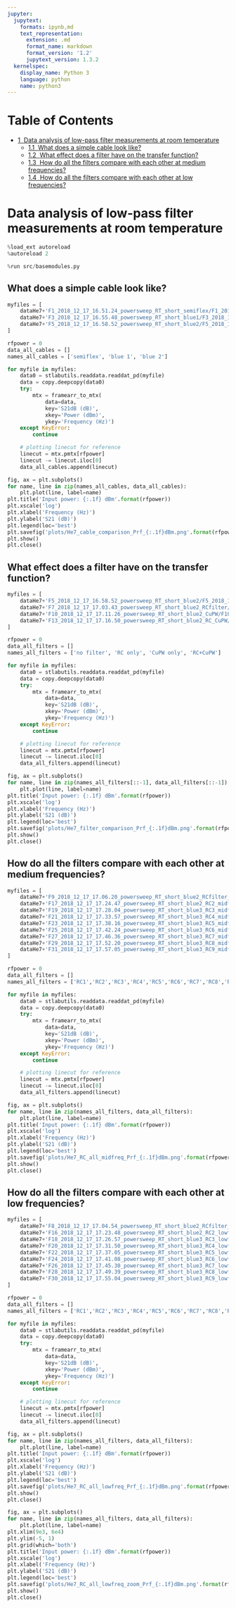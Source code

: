 ```yaml
---
jupyter:
  jupytext:
    formats: ipynb,md
    text_representation:
      extension: .md
      format_name: markdown
      format_version: '1.2'
      jupytext_version: 1.3.2
  kernelspec:
    display_name: Python 3
    language: python
    name: python3
---
```


<!-- #region toc=true -->
<h1>Table of Contents<span class="tocSkip"></span></h1>
<div class="toc"><ul class="toc-item"><li><span><a href="#Data-analysis-of-low-pass-filter-measurements-at-room-temperature" data-toc-modified-id="Data-analysis-of-low-pass-filter-measurements-at-room-temperature-1"><span class="toc-item-num">1&nbsp;&nbsp;</span>Data analysis of low-pass filter measurements at room temperature</a></span><ul class="toc-item"><li><span><a href="#What-does-a-simple-cable-look-like?" data-toc-modified-id="What-does-a-simple-cable-look-like?-1.1"><span class="toc-item-num">1.1&nbsp;&nbsp;</span>What does a simple cable look like?</a></span></li><li><span><a href="#What-effect-does-a-filter-have-on-the-transfer-function?" data-toc-modified-id="What-effect-does-a-filter-have-on-the-transfer-function?-1.2"><span class="toc-item-num">1.2&nbsp;&nbsp;</span>What effect does a filter have on the transfer function?</a></span></li><li><span><a href="#How-do-all-the-filters-compare-with-each-other-at-medium-frequencies?" data-toc-modified-id="How-do-all-the-filters-compare-with-each-other-at-medium-frequencies?-1.3"><span class="toc-item-num">1.3&nbsp;&nbsp;</span>How do all the filters compare with each other at medium frequencies?</a></span></li><li><span><a href="#How-do-all-the-filters-compare-with-each-other-at-low-frequencies?" data-toc-modified-id="How-do-all-the-filters-compare-with-each-other-at-low-frequencies?-1.4"><span class="toc-item-num">1.4&nbsp;&nbsp;</span>How do all the filters compare with each other at low frequencies?</a></span></li></ul></li></ul></div>
<!-- #endregion -->

# Data analysis of low-pass filter measurements at room temperature

```python
%load_ext autoreload
%autoreload 2
```

```python
%run src/basemodules.py
```

## What does a simple cable look like?

```python
myfiles = [
    dataHe7+'F1_2018_12_17_16.51.24_powersweep_RT_short_semiflex/F1_2018_12_17_16.51.24_powersweep_RT_short_semiflex.dat',
    dataHe7+'F3_2018_12_17_16.55.48_powersweep_RT_short_blue1/F3_2018_12_17_16.55.48_powersweep_RT_short_blue1.dat',
    dataHe7+'F5_2018_12_17_16.58.52_powersweep_RT_short_blue2/F5_2018_12_17_16.58.52_powersweep_RT_short_blue2.dat'
]
```

```python
rfpower = 0
data_all_cables = []
names_all_cables = ['semiflex', 'blue 1', 'blue 2']
```

```python
for myfile in myfiles:
    data0 = stlabutils.readdata.readdat_pd(myfile)
    data = copy.deepcopy(data0)
    try:
        mtx = framearr_to_mtx(
            data=data,
            key='S21dB (dB)',
            xkey='Power (dBm)',
            ykey='Frequency (Hz)')
    except KeyError:
        continue

    # plotting linecut for reference
    linecut = mtx.pmtx[rfpower]
    linecut -= linecut.iloc[0]
    data_all_cables.append(linecut)
```

```python
fig, ax = plt.subplots()
for name, line in zip(names_all_cables, data_all_cables):
    plt.plot(line, label=name)
plt.title('Input power: {:.1f} dBm'.format(rfpower))
plt.xscale('log')
plt.xlabel('Frequency (Hz)')
plt.ylabel('S21 (dB)')
plt.legend(loc='best')
plt.savefig('plots/He7_cable_comparison_Prf_{:.1f}dBm.png'.format(rfpower))
plt.show()
plt.close()
```

## What effect does a filter have on the transfer function?

```python
myfiles = [
    dataHe7+'F5_2018_12_17_16.58.52_powersweep_RT_short_blue2/F5_2018_12_17_16.58.52_powersweep_RT_short_blue2.dat',
    dataHe7+'F7_2018_12_17_17.03.43_powersweep_RT_short_blue2_RCfilter/F7_2018_12_17_17.03.43_powersweep_RT_short_blue2_RCfilter.dat',
    dataHe7+'F10_2018_12_17_17.11.26_powersweep_RT_short_blue2_CuPW/F10_2018_12_17_17.11.26_powersweep_RT_short_blue2_CuPW.dat',
    dataHe7+'F13_2018_12_17_17.16.50_powersweep_RT_short_blue2_RC_CuPW/F13_2018_12_17_17.16.50_powersweep_RT_short_blue2_RC_CuPW.dat'
]
```

```python
rfpower = 0
data_all_filters = []
names_all_filters = ['no filter', 'RC only', 'CuPW only', 'RC+CuPW']
```

```python
for myfile in myfiles:
    data0 = stlabutils.readdata.readdat_pd(myfile)
    data = copy.deepcopy(data0)
    try:
        mtx = framearr_to_mtx(
            data=data,
            key='S21dB (dB)',
            xkey='Power (dBm)',
            ykey='Frequency (Hz)')
    except KeyError:
        continue

    # plotting linecut for reference
    linecut = mtx.pmtx[rfpower]
    linecut -= linecut.iloc[0]
    data_all_filters.append(linecut)
```

```python
fig, ax = plt.subplots()
for name, line in zip(names_all_filters[::-1], data_all_filters[::-1]):
    plt.plot(line, label=name)
plt.title('Input power: {:.1f} dBm'.format(rfpower))
plt.xscale('log')
plt.xlabel('Frequency (Hz)')
plt.ylabel('S21 (dB)')
plt.legend(loc='best')
plt.savefig('plots/He7_filter_comparison_Prf_{:.1f}dBm.png'.format(rfpower))
plt.show()
plt.close()
```

## How do all the filters compare with each other at medium frequencies?

```python
myfiles = [
    dataHe7+'F9_2018_12_17_17.06.20_powersweep_RT_short_blue2_RCfilter_midfreq/F9_2018_12_17_17.06.20_powersweep_RT_short_blue2_RCfilter_midfreq.dat',
    dataHe7+'F17_2018_12_17_17.24.47_powersweep_RT_short_blue2_RC2_midfreq/F17_2018_12_17_17.24.47_powersweep_RT_short_blue2_RC2_midfreq.dat',
    dataHe7+'F19_2018_12_17_17.28.04_powersweep_RT_short_blue3_RC3_midfreq/F19_2018_12_17_17.28.04_powersweep_RT_short_blue3_RC3_midfreq.dat',
    dataHe7+'F21_2018_12_17_17.33.57_powersweep_RT_short_blue3_RC4_midfreq/F21_2018_12_17_17.33.57_powersweep_RT_short_blue3_RC4_midfreq.dat',
    dataHe7+'F23_2018_12_17_17.38.16_powersweep_RT_short_blue3_RC5_midfreq/F23_2018_12_17_17.38.16_powersweep_RT_short_blue3_RC5_midfreq.dat',
    dataHe7+'F25_2018_12_17_17.42.24_powersweep_RT_short_blue3_RC6_midfreq/F25_2018_12_17_17.42.24_powersweep_RT_short_blue3_RC6_midfreq.dat',
    dataHe7+'F27_2018_12_17_17.46.36_powersweep_RT_short_blue3_RC7_midfreq/F27_2018_12_17_17.46.36_powersweep_RT_short_blue3_RC7_midfreq.dat',
    dataHe7+'F29_2018_12_17_17.52.20_powersweep_RT_short_blue3_RC8_midfreq/F29_2018_12_17_17.52.20_powersweep_RT_short_blue3_RC8_midfreq.dat',
    dataHe7+'F31_2018_12_17_17.57.05_powersweep_RT_short_blue3_RC9_midfreq/F31_2018_12_17_17.57.05_powersweep_RT_short_blue3_RC9_midfreq.dat'
]
```

```python
rfpower = 0
data_all_filters = []
names_all_filters = ['RC1','RC2','RC3','RC4','RC5','RC6','RC7','RC8','RC9']
```

```python
for myfile in myfiles:
    data0 = stlabutils.readdata.readdat_pd(myfile)
    data = copy.deepcopy(data0)
    try:
        mtx = framearr_to_mtx(
            data=data,
            key='S21dB (dB)',
            xkey='Power (dBm)',
            ykey='Frequency (Hz)')
    except KeyError:
        continue

    # plotting linecut for reference
    linecut = mtx.pmtx[rfpower]
    linecut -= linecut.iloc[0]
    data_all_filters.append(linecut)
```

```python
fig, ax = plt.subplots()
for name, line in zip(names_all_filters, data_all_filters):
    plt.plot(line, label=name)
plt.title('Input power: {:.1f} dBm'.format(rfpower))
plt.xscale('log')
plt.xlabel('Frequency (Hz)')
plt.ylabel('S21 (dB)')
plt.legend(loc='best')
plt.savefig('plots/He7_RC_all_midfreq_Prf_{:.1f}dBm.png'.format(rfpower))
plt.show()
plt.close()
```

## How do all the filters compare with each other at low frequencies?

```python
myfiles = [
    dataHe7+'F8_2018_12_17_17.04.54_powersweep_RT_short_blue2_RCfilter_lowfreq/F8_2018_12_17_17.04.54_powersweep_RT_short_blue2_RCfilter_lowfreq.dat',
    dataHe7+'F16_2018_12_17_17.23.48_powersweep_RT_short_blue2_RC2_lowfreq/F16_2018_12_17_17.23.48_powersweep_RT_short_blue2_RC2_lowfreq.dat',
    dataHe7+'F18_2018_12_17_17.26.57_powersweep_RT_short_blue3_RC3_lowfreq/F18_2018_12_17_17.26.57_powersweep_RT_short_blue3_RC3_lowfreq.dat',
    dataHe7+'F20_2018_12_17_17.31.50_powersweep_RT_short_blue3_RC4_lowfreq/F20_2018_12_17_17.31.50_powersweep_RT_short_blue3_RC4_lowfreq.dat',
    dataHe7+'F22_2018_12_17_17.37.05_powersweep_RT_short_blue3_RC5_lowfreq/F22_2018_12_17_17.37.05_powersweep_RT_short_blue3_RC5_lowfreq.dat',
    dataHe7+'F24_2018_12_17_17.41.08_powersweep_RT_short_blue3_RC6_lowfreq/F24_2018_12_17_17.41.08_powersweep_RT_short_blue3_RC6_lowfreq.dat',
    dataHe7+'F26_2018_12_17_17.45.30_powersweep_RT_short_blue3_RC7_lowfreq/F26_2018_12_17_17.45.30_powersweep_RT_short_blue3_RC7_lowfreq.dat',
    dataHe7+'F28_2018_12_17_17.49.39_powersweep_RT_short_blue3_RC8_lowfreq/F28_2018_12_17_17.49.39_powersweep_RT_short_blue3_RC8_lowfreq.dat',
    dataHe7+'F30_2018_12_17_17.55.04_powersweep_RT_short_blue3_RC9_lowfreq/F30_2018_12_17_17.55.04_powersweep_RT_short_blue3_RC9_lowfreq.dat'
]
```

```python
rfpower = 0
data_all_filters = []
names_all_filters = ['RC1','RC2','RC3','RC4','RC5','RC6','RC7','RC8','RC9']
```

```python
for myfile in myfiles:
    data0 = stlabutils.readdata.readdat_pd(myfile)
    data = copy.deepcopy(data0)
    try:
        mtx = framearr_to_mtx(
            data=data,
            key='S21dB (dB)',
            xkey='Power (dBm)',
            ykey='Frequency (Hz)')
    except KeyError:
        continue

    # plotting linecut for reference
    linecut = mtx.pmtx[rfpower]
    linecut -= linecut.iloc[0]
    data_all_filters.append(linecut)
```

```python
fig, ax = plt.subplots()
for name, line in zip(names_all_filters, data_all_filters):
    plt.plot(line, label=name)
plt.title('Input power: {:.1f} dBm'.format(rfpower))
plt.xscale('log')
plt.xlabel('Frequency (Hz)')
plt.ylabel('S21 (dB)')
plt.legend(loc='best')
plt.savefig('plots/He7_RC_all_lowfreq_Prf_{:.1f}dBm.png'.format(rfpower))
plt.show()
plt.close()
```

```python
fig, ax = plt.subplots()
for name, line in zip(names_all_filters, data_all_filters):
    plt.plot(line, label=name)
plt.xlim(9e3, 6e4)
plt.ylim(-5, 1)
plt.grid(which='both')
plt.title('Input power: {:.1f} dBm'.format(rfpower))
plt.xscale('log')
plt.xlabel('Frequency (Hz)')
plt.ylabel('S21 (dB)')
plt.legend(loc='best')
plt.savefig('plots/He7_RC_all_lowfreq_zoom_Prf_{:.1f}dBm.png'.format(rfpower))
plt.show()
plt.close()
```

```python

```
